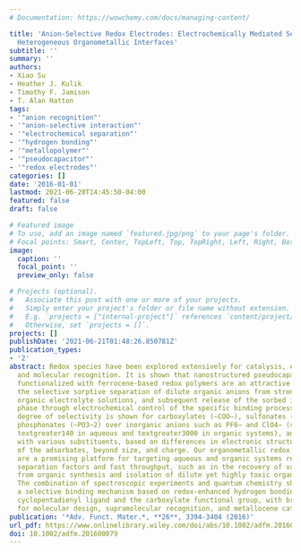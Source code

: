 ```yaml
---
# Documentation: https://wowchemy.com/docs/managing-content/

title: 'Anion-Selective Redox Electrodes: Electrochemically Mediated Separation with
  Heterogeneous Organometallic Interfaces'
subtitle: ''
summary: ''
authors:
- Xiao Su
- Heather J. Kulik
- Timothy F. Jamison
- T. Alan Hatton
tags:
- '"anion recognition"'
- '"anion-selective interaction"'
- '"electrochemical separation"'
- '"hydrogen bonding"'
- '"metallopolymer"'
- '"pseudocapacitor"'
- '"redox electrodes"'
categories: []
date: '2016-01-01'
lastmod: 2021-06-20T14:45:50-04:00
featured: false
draft: false

# Featured image
# To use, add an image named `featured.jpg/png` to your page's folder.
# Focal points: Smart, Center, TopLeft, Top, TopRight, Left, Right, BottomLeft, Bottom, BottomRight.
image:
  caption: ''
  focal_point: ''
  preview_only: false

# Projects (optional).
#   Associate this post with one or more of your projects.
#   Simply enter your project's folder or file name without extension.
#   E.g. `projects = ["internal-project"]` references `content/project/deep-learning/index.md`.
#   Otherwise, set `projects = []`.
projects: []
publishDate: '2021-06-21T01:48:26.850781Z'
publication_types:
- '2'
abstract: Redox species have been explored extensively for catalysis, energy storage,
  and molecular recognition. It is shown that nanostructured pseudocapacitive electrodes
  functionalized with ferrocene-based redox polymers are an attractive platform for
  the selective sorptive separation of dilute organic anions from strong aqueous and
  organic electrolyte solutions, and subsequent release of the sorbed ions to a stripping
  phase through electrochemical control of the specific binding processes. A remarkable
  degree of selectivity is shown for carboxylates (–COO–), sulfonates (–SO3−), and
  phosphonates (–PO3−2) over inorganic anions such as PF6− and ClO4− (separation factor
  textgreater140 in aqueous and textgreater3000 in organic systems), and between carboxylates
  with various substituents, based on differences in electronic structure and density
  of the adsorbates, beyond size, and charge. Our organometallic redox electrodes
  are a promising platform for targeting aqueous and organic systems requiring high
  separation factors and fast throughput, such as in the recovery of value-added products
  from organic synthesis and isolation of dilute yet highly toxic organic contaminants.
  The combination of spectroscopic experiments and quantum chemistry sheds light on
  a selective binding mechanism based on redox-enhanced hydrogen bonding between the
  cyclopentadienyl ligand and the carboxylate functional group, with broader implications
  for molecular design, supramolecular recognition, and metallocene catalysis.
publication: '*Adv. Funct. Mater.*, **26**, 3394-3404 (2016)'
url_pdf: https://www.onlinelibrary.wiley.com/doi/abs/10.1002/adfm.201600079
doi: 10.1002/adfm.201600079
---
```

